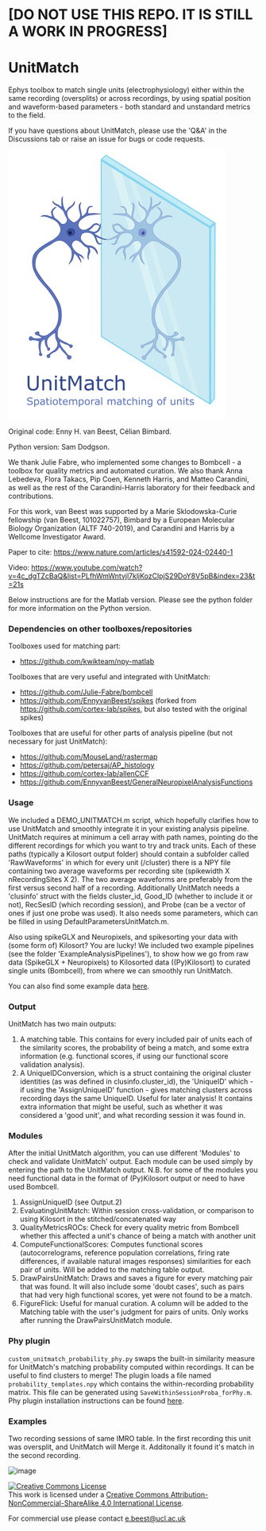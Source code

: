 # [DO NOT USE THIS REPO. IT IS STILL A WORK IN PROGRESS]



# UnitMatch
Ephys toolbox to match single units (electrophysiology) either within the same recording (oversplits) or across recordings, by using spatial position and waveform-based parameters - both standard and unstandard metrics to the field. 

If you have questions about UnitMatch, please use the 'Q&A' in the Discussions tab or raise an issue for bugs or code requests.

![image](https://github.com/EnnyvanBeest/UnitMatch/blob/main/MATLAB/LogoAndExamples/unitMatchLogo.png)

Original code: Enny H. van Beest, Célian Bimbard.

Python version: Sam Dodgson. 

We thank Julie Fabre, who implemented some changes to Bombcell - a toolbox for quality metrics and automated curation.
We also thank Anna Lebedeva, Flora Takacs, Pip Coen, Kenneth Harris, and Matteo Carandini, as well as the rest of the Carandini-Harris laboratory for their feedback and contributions.

For this work, van Beest was supported by a Marie Sklodowska-Curie fellowship (van Beest, 101022757), Bimbard by a European Molecular Biology Organization (ALTF 740-2019), and Carandini and Harris by a Wellcome Investigator Award.

Paper to cite: https://www.nature.com/articles/s41592-024-02440-1

Video: https://www.youtube.com/watch?v=4c_dgTZcBaQ&list=PLfhWmWntvjl7kljKozClpjS29DoY8V5pB&index=23&t=21s

Below instructions are for the Matlab version. Please see the python folder for more information on the Python version.
### Dependencies on other toolboxes/repositories
Toolboxes used for matching part:
- https://github.com/kwikteam/npy-matlab

Toolboxes that are very useful and integrated with UnitMatch:
- https://github.com/Julie-Fabre/bombcell
- https://github.com/EnnyvanBeest/spikes (forked from https://github.com/cortex-lab/spikes, but also tested with the original spikes)

Toolboxes that are useful for other parts of analysis pipeline (but not necessary for just UnitMatch):
- https://github.com/MouseLand/rastermap
- https://github.com/petersaj/AP_histology
- https://github.com/cortex-lab/allenCCF
- https://github.com/EnnyvanBeest/GeneralNeuropixelAnalysisFunctions

### Usage
We included a DEMO_UNITMATCH.m script, which hopefully clarifies how to use UnitMatch and smoothly integrate it in your existing analysis pipeline. UnitMatch requires at minimum a cell array with path names, pointing do the different recordings for which you want to try and track units. Each of these paths (typically a Kilosort output folder) should contain a subfolder called 'RawWaveforms' in which for every unit (/cluster) there is a NPY file containing two average waveforms per recording site (spikewidth X nRecordingSites X 2). The two average waveforms are preferably from the first versus second half of a recording. Additionally UnitMatch needs a 'clusinfo' struct with the fields cluster_id, Good_ID (whether to include it or not), RecSesID (which recording session), and Probe (can be a vector of ones if just one probe was used). It also needs some parameters, which can be filled in using DefaultParametersUnitMatch.m. 

Also using spikeGLX and Neuropixels, and spikesorting your data with (some form of) Kilosort? You are lucky!
We included two example pipelines (see the folder 'ExampleAnalysisPipelines'), to show how we go from raw data (SpikeGLX + Neuropixels) to Kilosorted data ((Py)Kilosort) to curated single units (Bombcell), from where we can smoothly run UnitMatch.

You can also find some example data [here](https://doi.org/10.6084/m9.figshare.24305758.v1).

### Output
UnitMatch has two main outputs:
1. A matching table. This contains for every included pair of units each of the similarity scores, the probability of being a match, and some extra information (e.g. functional scores, if using our functional score validation analysis).
2. A UniqueIDConversion, which is a struct containing the original cluster identities (as was defined in clusinfo.cluster_id), the 'UniqueID' which - if using the 'AssignUniqueID' function - gives matching clusters across recording days the same UniqueID. Useful for later analysis! It contains extra information that might be useful, such as whether it was considered a 'good unit', and what recording session it was found in.

### Modules
After the initial UnitMatch algorithm, you can use different 'Modules' to check and validate UnitMatch' output. Each module can be used simply by entering the path to the UnitMatch output. N.B. for some of the modules you need functional data in the format of (Py)Kilosort output or need to have used Bombcell.
1. AssignUniqueID (see Output.2)
2. EvaluatingUnitMatch: Within session cross-validation, or comparison to using Kilosort in the stitched/concatenated way
3. QualityMetricsROCs: Check for every quality metric from Bombcell whether this affected a unit's chance of being a match with another unit
4. ComputeFunctionalScores: Computes functional scores (autocorrelograms, reference population correlations, firing rate differences, if available natural images responses) similarities for each pair of units. Will be added to the matching table output.
5. DrawPairsUnitMatch: Draws and saves a figure for every matching pair that was found. It will also include some 'doubt cases', such as pairs that had very high functional scores, yet were not found to be a match.
6. FigureFlick: Useful for manual curation. A column will be added to the Matching table with the user's judgment for pairs of units. Only works after running the DrawPairsUnitMatch module.

### Phy plugin
`custom_unitmatch_probability_phy.py` swaps the built-in similarity measure for UnitMatch's matching probability computed within recordings. It can be useful to find clusters to merge! 
The plugin loads a file named `probability_templates.npy` which contains the within-recording probability matrix. This file can be generated using `SaveWithinSessionProba_forPhy.m`. Phy plugin installation instructions can be found [here](https://phy.readthedocs.io/en/latest/plugins/#how-to-use-a-plugin). 

### Examples

Two recording sessions of same IMRO table. In the first recording this unit was oversplit, and UnitMatch will Merge it. Additonally it found it's match in the second recording.

![image](https://github.com/EnnyvanBeest/UnitMatch/blob/main/MATLAB/LogoAndExamples/Example1.bmp)

<a rel="license" href="http://creativecommons.org/licenses/by-nc-sa/4.0/"><img alt="Creative Commons License" style="border-width:0" src="https://i.creativecommons.org/l/by-nc-sa/4.0/88x31.png" /></a><br />This work is licensed under a <a rel="license" href="http://creativecommons.org/licenses/by-nc-sa/4.0/">Creative Commons Attribution-NonCommercial-ShareAlike 4.0 International License</a>.

For commercial use please contact e.beest@ucl.ac.uk


